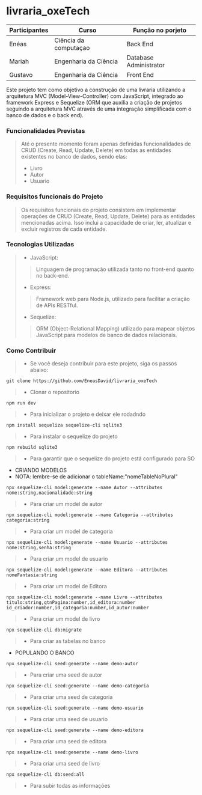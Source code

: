 # livraria_oxeTech
 
|Participantes|Curso|Função no porjeto|
| -------| --------------------- | --------- |
|Enéas |  Ciência da computaçao | Back End |
|Mariah |  Engenharia da Ciência | Database Administrator |
|Gustavo |  Engenharia da Ciência | Front End |

Este projeto tem como objetivo a construção de uma livraria utilizando a arquitetura MVC (Model-View-Controller) com JavaScript, integrado ao framework Express e Sequelize (ORM que auxilia a criação de projetos seguindo a arquitetura MVC através de uma integração simplificada com o banco de dados e o back end).

### Funcionalidades Previstas
> Até o presente momento foram apenas definidas funcionalidades de CRUD (Create, Read, Update, Delete) em todas as entidades existentes no banco de dados, sendo elas:
> - Livro
> - Autor
> - Usuario  

### Requisitos funcionais do Projeto 
> Os requisitos funcionais do projeto consistem em implementar operações de CRUD (Create, Read, Update, Delete) para as entidades mencionadas acima. Isso inclui a capacidade de criar, ler, atualizar e excluir registros de cada entidade.

### Tecnologias Utilizadas
> - JavaScript:
> > Linguagem de programação utilizada tanto no front-end quanto no back-end.
> - Express:
> > Framework web para Node.js, utilizado para facilitar a criação de APIs RESTful.
> - Sequelize:
> > ORM (Object-Relational Mapping) utilizado para mapear objetos JavaScript para modelos de banco de dados relacionais.

### Como Contribuir
> - Se você deseja contribuir para este projeto, siga os passos abaixo:
```
git clone https://github.com/EneasDavid/livraria_oxeTech
```
> - Clonar o repositorio
```
npm run dev
```
> - Para inicializar o projeto e deixar ele rodadndo
```
npm install sequeliza sequelize-cli sqlite3
```
> - Para instalar o sequelize do projeto
```
npm rebuild sqlite3
```
> - Para garantir que o sequelize do projeto está configurado para SO

- CRIANDO MODELOS
- NOTA: lembre-se de adicionar o tableName:"nomeTableNoPlural"

```
npx sequelize-cli model:generate --name Autor --attributes nome:string,nacionalidade:string
```
> - Para criar um model de autor

```
npx sequelize-cli model:generate --name Categoria --attributes categoria:string
```
> - Para criar um model de categoria

```
npx sequelize-cli model:generate --name Usuario --attributes nome:string,senha:string
```
> - Para criar um model de usuario

```
npx sequelize-cli model:generate --name Editora --attributes nomeFantasia:string
```
> - Para criar um model de Editora

```
npx sequelize-cli model:generate --name Livro --attributes titulo:string,qtnPagina:number,id_editora:number id_criador:number,id_categoria:number,id_autor:number
```
> - Para criar um model de livro
```
npx sequelize-cli db:migrate
```
> - Para criar as tabelas no banco

- POPULANDO O BANCO
```
npx sequelize-cli seed:generate --name demo-autor
```
> - Para criar uma seed de autor
```
npx sequelize-cli seed:generate --name demo-categoria
```
> - Para criar uma seed de categoria
```
npx sequelize-cli seed:generate --name demo-usuario
```
> - Para criar uma seed de usuario
```
npx sequelize-cli seed:generate --name demo-editora
```
> - Para criar uma seed de editora
```
npx sequelize-cli seed:generate --name demo-livro
```
> - Para criar uma seed de livro

```
npx sequelize-cli db:seed:all
```
> - Para subir todas as informações 

